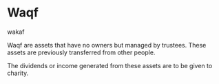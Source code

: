 # Waqf

wakaf

Waqf are assets that have no owners but managed by trustees. These assets are previously transferred from other people. 

The dividends or income generated from these assets are to be given to charity.
